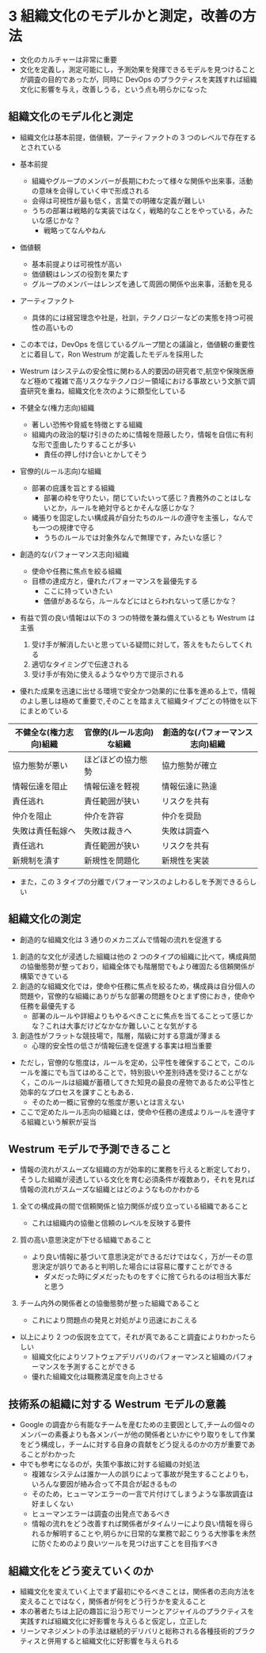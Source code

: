 # 3 組織文化のモデルかと測定，改善の方法

-   文化のカルチャーは非常に重要
-   文化を定義し，測定可能にし，予測効果を発揮できるモデルを見つけることが調査の目的であったが，同時に DevOps のプラクティスを実践すれば組織文化に影響を与え，改善しうる，という点も明らかになった

## 組織文化のモデル化と測定

-   組織文化は基本前提，価値観，アーティファクトの 3 つのレベルで存在するとされている
-   基本前提

    -   組織やグループのメンバーが長期にわたって様々な関係や出来事，活動の意味を会得していく中で形成される
    -   会得は可視性が最も低く，言葉での明確な定義が難しい
    -   うちの部署は戦略的な実装ではなく，戦略的なことをやっている，みたいな感じかな？
        -   戦略ってなんやねん

-   価値観

    -   基本前提よりは可視性が高い
    -   価値観はレンズの役割を果たす
    -   グループのメンバーはレンズを通して周囲の関係や出来事，活動を見る

-   アーティファクト

    -   具体的には経営理念や社是，社訓，テクノロジーなどの実態を持つ可視性の高いもの

-   この本では，DevOps を信じているグループ間との議論と，価値観の重要性とに着目して，Ron Westrum が定義したモデルを採用した
-   Westrum はシステムの安全性に関わる人的要因の研究者で,航空や保険医療など極めて複雑で高リスクなテクノロジー領域における事故という文脈で調査研究を重ね，組織文化を次のように類型化している

-   不健全な(権力志向)組織

    -   著しい恐怖や脅威を特徴とする組織
    -   組織内の政治的駆け引きのために情報を隠蔽したり，情報を自信に有利な形で歪曲したりすることが多い
        -   責任の押し付け合いとかしてそう

-   官僚的(ルール志向)な組織

    -   部署の庇護を旨とする組織
        -   部署の枠を守りたい，閉じていたいって感じ？責務外のことはしないとか，ルールを絶対守るとかそんな感じかな？
    -   縄張りを固定したい構成員が自分たちのルールの遵守を主張し，なんでも一つの規律で守る
        -   うちのルールでは対象外なんで無理です，みたいな感じ？

-   創造的な(パフォーマンス志向)組織

    -   使命や任務に焦点を絞る組織
    -   目標の達成方と，優れたパフォーマンスを最優先する
        -   ここに持っていきたい
        -   価値があるなら，ルールなどにはとらわれないって感じかな？

-   有益で質の良い情報は以下の 3 つの特徴を兼ね備えているとも Westrum は主張

    1. 受け手が解消したいと思っている疑問に対して，答えをもたらしてくれる
    1. 適切なタイミングで伝達される
    1. 受け手が有効に使えるようなやり方で提示される

-   優れた成果を迅速に出せる環境で安全かつ効果的に仕事を進める上で，情報のよし悪しは極めて重要で,そのことを踏まえて組織タイプごとの特徴を以下にまとめている

| 不健全な(権力志向)組織 | 官僚的(ルール志向)な組織 | 創造的な(パフォーマンス志向)組織 |
| ---------------------- | ------------------------ | -------------------------------- |
| 協力態勢が悪い         | ほどほどの協力態勢       | 協力態勢が確立                   |
| 情報伝達を阻止         | 情報伝達を軽視           | 情報伝達に熟達                   |
| 責任逃れ               | 責任範囲が狭い           | リスクを共有                     |
| 仲介を阻止             | 仲介を許容               | 仲介を奨励                       |
| 失敗は責任転嫁へ       | 失敗は裁きへ             | 失敗は調査へ                     |
| 責任逃れ               | 責任範囲が狭い           | リスクを共有                     |
| 新規制を潰す           | 新規性を問題化           | 新規性を実装                     |

-   また，この 3 タイプの分離でパフォーマンスのよしわるしを予測できるらしい

## 組織文化の測定

-   創造的な組織文化は 3 通りのメカニズムで情報の流れを促進する

1. 創造的な文化が浸透した組織は他の 2 つのタイプの組織に比べて，構成員間の協働態勢が整っており，組織全体でも階層間でもより確固たる信頼関係が構築できている
1. 創造的な組織文化では，使命や任務に焦点を絞るため，構成員は自分個人の問題や，官僚的な組織にありがちな部署の問題をひとまず傍におき，使命や任務を最優先する
    - 部署のルールや詳細よりもやるべきことに焦点を当てることって感じかな？これは大事だけどなかなか難しいことな気がする
1. 創造性がフラットな競技場で，階層，階級に対する意識が薄まる
    - 心理的安全性の低さが情報伝達を促進する事実は相当重要

-   ただし，官僚的な態度は，ルールを定め，公平性を確保することで，このルールを誰にでも当てはめることで，特別扱いや差別待遇を受けることがなく，このルールは組織が蓄積してきた知見の最良の産物であるため公平性と効率的なプロセスを課すこともある．
    -   そのため一概に官僚的な態度が悪いとは言えない
-   ここで定めたルール志向の組織とは，使命や任務の達成よりルールを遵守する組織という解釈が妥当

## Westrum モデルで予測できること

-   情報の流れがスムーズな組織の方が効率的に業務を行えると断定しており，そうした組織が浸透している文化を育む必須条件が複数あり，それを見れば情報の流れがスムーズな組織とはどのようなものかわかる

1. 全ての構成員の間で信頼関係と協力関係が成り立っている組織であること
    - これは組織内の協働と信頼のレベルを反映する要件
1. 質の高い意思決定が下せる組織であること

    - より良い情報に基づいて意思決定ができるだけではなく，万が一その意思決定が誤りであると判明した場合には容易に覆すことができる
        - ダメだった時にダメだったものをすぐに捨てられるのは相当大事だと思う

1. チーム内外の関係者との協働態勢が整った組織であること
    - これにより問題点の発見と対処がより迅速におこえる

-   以上により 2 つの仮説を立てて，それが真であること調査によりわかったらしい
    -   組織文化によりソフトウェアデリバリのパフォーマンスと組織のパフォーマンスを予測することができる
    -   優れた組織文化は職務満足度を向上させる

## 技術系の組織に対する Westrum モデルの意義

-   Google の調査から有能なチームを産むための主要因として,チームの個々のメンバーの素養よりも各メンバーが他の関係者といかにやり取りをして作業をどう構成し，チームに対する自身の貢献をどう捉えるのかの方が重要であることがわかった
-   中でも参考になるのが，失策や事故に対する組織の対処法
    -   複雑なシステムは誰か一人の誤りによって事故が発生することよりも，いろんな要因が絡み合って不具合が起きるもの
    -   そのため，ヒューマンエラーの一言で片付けてしまうような事故調査は好ましくない
    -   ヒューマンエラーは調査の出発点であるべき
    -   情報の流れをどう改善すれば関係者がタイムリーにより良い情報を得られるか解明することや,明らかに日常的な業務で起こりうる大惨事を未然に防ぐためのより良いツールを見つけ出すことを目指すべき

## 組織文化をどう変えていくのか

-   組織文化を変えていく上でまず最初にやるべきことは，関係者の志向方法を変えることではなく，関係者が何をどう行うかを変えること
-   本の著者たちは上記の趣旨に沿う形でリーンとアジャイルのプラクティスを実践すれば組織文化に好影響を与えらると仮定し，立正した
-   リーンマネジメントの手法は継続的デリバリと総称される各種技術的プラクティスと併用すると組織文化に好影響を与えられる
